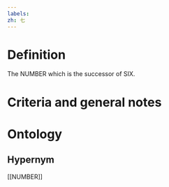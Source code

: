 ```yaml
---
labels: 
zh: 七
---
```


# Definition
The NUMBER which is the successor of SIX.
# Criteria and general notes
# Ontology

## Hypernym
[[NUMBER]]